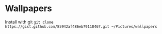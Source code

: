 # Wallpapers

Install with git `git clone https://gist.github.com/85942af486eb79118467.git ~/Pictures/wallpapers`
